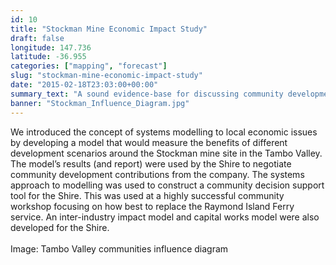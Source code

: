 ```yaml
---
id: 10
title: "Stockman Mine Economic Impact Study"
draft: false
longitude: 147.736
latitude: -36.955
categories: ["mapping", "forecast"]
slug: "stockman-mine-economic-impact-study"
date: "2015-02-18T23:03:00+00:00"
summary_text: "A sound evidence-base for discussing community development contributions from the private sector"
banner: "Stockman_Influence_Diagram.jpg"
---
```


<div><span class="wysiwyg-color-gray">We introduced the concept of systems modelling to local economic issues by developing a model that would measure the benefits of different development scenarios around the Stockman mine site in the Tambo Valley. The model’s results (and report) were used by the Shire to negotiate community development contributions from the company. The systems approach to modelling was used to construct a community decision support tool for the Shire. This was used at a highly successful community workshop focusing on how best to replace the Raymond Island Ferry service. An inter-industry impact model and capital works model were also developed for the Shire.</span><br><br><span class="wysiwyg-color-silver">Image: Tambo Valley communities influence diagram</span><br></div><div><br><br></div>
